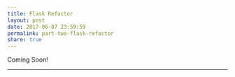 ```yaml
---
title: Flask Refactor
layout: post
date: 2017-06-07 23:59:59
permalink: part-two-flask-refactor
share: true
---
```


Coming Soon!

---
